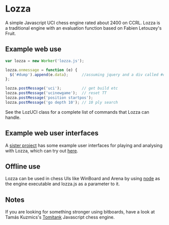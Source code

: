 # Lozza

A simple Javascript UCI chess engine rated about 2400 on CCRL.  Lozza is a traditional engine with an evaluation function based on Fabien Letouzey's Fruit.

## Example web use

```Javascript
var lozza = new Worker('lozza.js');

lozza.onmessage = function (e) {
  $('#dump').append(e.data);      //assuming jquery and a div called #dump
};

lozza.postMessage('uci');         // get build etc
lozza.postMessage('ucinewgame');  // reset TT
lozza.postMessage('position startpos');
lozza.postMessage('go depth 10'); // 10 ply search
```

See the LozUCI class for a complete list of commands that Lozza can handle.

## Example web user interfaces

A [sister project](https://github.com/op12no2/lozza-ui) has some example user interfaces for playing and analysing with Lozza, which can try out [here](https://op12no2.github.io/lozza-ui/).

## Offline use

Lozza can be used in chess UIs like WinBoard and Arena by using [node](https://nodejs.org) as the engine executable and lozza.js as a parameter to it.

## Notes

If you are looking for something stronger using bitboards, have a look at Tamás Kuzmics's [Tomitank](https://github.com/tomitank/tomitankChess) Javascript chess engine.

